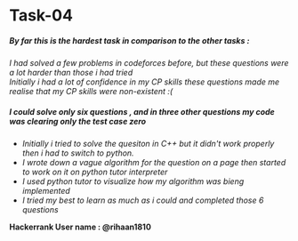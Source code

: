 # Task-04
##### By far this is the hardest task in comparison to the other tasks :

_I had solved a few problems in codeforces before, but these questions were a lot harder than those i had tried_<br>
_Initially i had a lot of confidence in my CP skills these questions made me realise that my CP skills were non-existent :(_<br>

##### I could solve only six questions , and in three other questions my code was clearing only the test case zero

* _Initially i tried to solve the quesiton in C++ but it didn't work properly then i had to switch to python._<br>
* _I wrote down a vague algorithm for the question on a page then started to work on it on python tutor interpreter_<br>
* _I used python tutor to visualize how my algorithm was bieng implemented_<br>
* _I tried my best to learn as much as i could and completed those 6 questions_

**Hackerrank User name : @rihaan1810**

